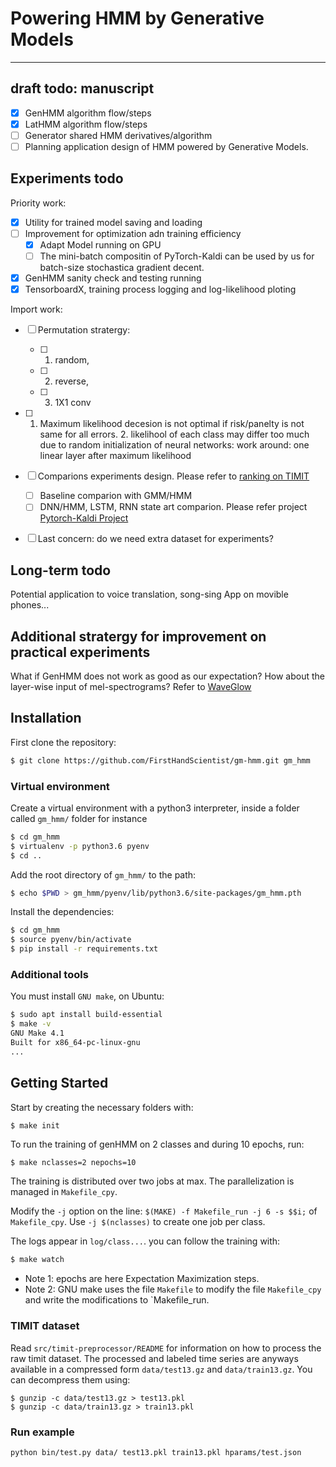 # Powering HMM by Generative Models
---------------------------------------
## draft todo: manuscript
- [x] GenHMM algorithm flow/steps
- [x] LatHMM algorithm flow/steps
- [ ] Generator shared HMM derivatives/algorithm
- [ ] Planning application design of HMM powered by Generative Models.

## Experiments todo
Priority work:
- [x] Utility for trained model saving and loading
- [ ] Improvement for optimization adn training efficiency
    - [x] Adapt Model running on GPU
    - [ ] The mini-batch compositin of PyTorch-Kaldi can be used by us for batch-size stochastica gradient decent. 
- [x] GenHMM sanity check and testing running
- [x] TensorboardX, training process logging and log-likelihood ploting

Import work:
- [ ] Permutation stratergy:
    - [ ] 1. random, 
    - [ ] 2. reverse, 
    - [ ] 3. 1X1 conv
- [ ] 1. Maximum likelihood decesion is not optimal if risk/panelty is not same for all errors. 2. likelihool of each class may differ too much due to random initialization of neural networks: work around: one linear layer after maximum likelihood

- [ ] Comparions experiments design. Please refer to [ranking on TIMIT](https://paperswithcode.com/sota/speech-recognition-on-timit)
    - [ ] Baseline comparion with GMM/HMM
    - [ ] DNN/HMM, LSTM, RNN state art comparion. Please refer project [Pytorch-Kaldi Project](https://github.com/mravanelli/pytorch-kaldi)
 -[ ] Last concern: do we need extra dataset for experiments?
 
 ## Long-term todo
 Potential application to voice translation, song-sing App on movible phones...

## Additional stratergy for improvement on practical experiments
What if GenHMM does not work as good as our expectation?
How about the layer-wise input of mel-spectrograms? Refer to [WaveGlow](https://arxiv.org/abs/1811.00002)

## Installation

First clone the repository:
```bash
$ git clone https://github.com/FirstHandScientist/gm-hmm.git gm_hmm
```

### Virtual environment
Create a virtual environment with a python3 interpreter, inside a folder called `gm_hmm/` folder for instance
```bash
$ cd gm_hmm
$ virtualenv -p python3.6 pyenv
$ cd ..
```

Add the root directory of `gm_hmm/` to the path:
```bash
$ echo $PWD > gm_hmm/pyenv/lib/python3.6/site-packages/gm_hmm.pth
```

Install the dependencies:
```bash
$ cd gm_hmm
$ source pyenv/bin/activate
$ pip install -r requirements.txt
```

### Additional tools
You must install `GNU make`, on Ubuntu:
```bash
$ sudo apt install build-essential
$ make -v
GNU Make 4.1
Built for x86_64-pc-linux-gnu
...
```

## Getting Started

Start by creating the necessary folders with:
```bash
$ make init
```

To run the training of genHMM on 2 classes and during 10 epochs, run:
```
$ make nclasses=2 nepochs=10 
```
The training is distributed over two jobs at max.
The parallelization is managed in `Makefile_cpy`.

Modify the `-j` option on the line: `$(MAKE) -f Makefile_run -j 6 -s $$i;` of `Makefile_cpy`. Use `-j $(nclasses)` to create one job per class.

The logs appear in `log/class...`. you can follow the training with:
```bash
$ make watch
```

- Note 1: epochs are here Expectation Maximization steps.
- Note 2: GNU make uses the file `Makefile` to modify the file `Makefile_cpy` and write the modifications to `Makefile_run.




### TIMIT dataset
Read `src/timit-preprocessor/README` for information on how to process the raw timit dataset.
The processed and labeled time series are anyways available in a compressed form `data/test13.gz` and `data/train13.gz`.
You can decompress them using:
```
$ gunzip -c data/test13.gz > test13.pkl
$ gunzip -c data/train13.gz > train13.pkl
```

### Run example
```
python bin/test.py data/ test13.pkl train13.pkl hparams/test.json
```


